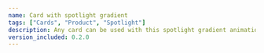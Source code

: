 ```yaml
---
name: Card with spotlight gradient
tags: ["Cards", "Product", "Spotlight"]
description: Any card can be used with this spotlight gradient animation. This card can be used as product card or to display any other information.
version_included: 0.2.0
---
```

